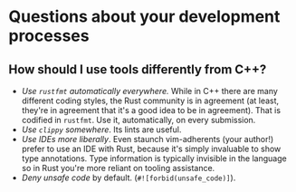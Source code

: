 # Questions about your development processes

## How should I use tools differently from C++?

* *Use `rustfmt` automatically everywhere.* While in C++ there are many
  different coding styles, the Rust community is in agreement (at least,
  they're in agreement that it's a good idea to be in agreement). That
  is codified in `rustfmt`. Use it, automatically, on every submission.
* *Use `clippy` somewhere*. Its lints are useful.
* *Use IDEs more liberally*. Even staunch vim-adherents (your author!)
  prefer to use an IDE with Rust, because it's simply invaluable to show
  type annotations. Type information is typically invisible in the language
  so in Rust you're more reliant on tooling assistance.
* *Deny unsafe code* by default. (`#![forbid(unsafe_code)]`).
